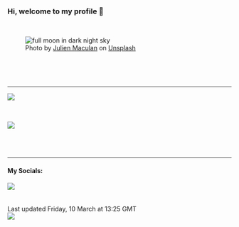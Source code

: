 <h3>Hi, welcome to my profile 👋</h3>

<br />
<figure>
  <img
    src="https://images.unsplash.com/photo-1617071671952-9ac0a64972eb?crop=entropy&cs=tinysrgb&fit=max&fm=jpg&ixid=MnwyNzQ3MDB8MHwxfHJhbmRvbXx8fHx8fHx8fDE2Nzg0NTEyNDM&ixlib=rb-4.0.3&q=80&w=1080&auto=format"
    alt="full moon in dark night sky" 
  />
  <figcaption>Photo by <a
    href="https://unsplash.com/@maculan?utm_source=Profile%20readme&utm_medium=referral">Julien Maculan</a> on <a
    href="https://unsplash.com/?utm_source=Profile%20readme&utm_medium=referral">Unsplash</a></figcaption>
</figure>




  <br /><br /><br />

<hr />
<img
  src="https://github-readme-stats.vercel.app/api?username=shanelucy&show_icons=true&theme=calm"
/>
<br /><br /><br />

<img 
  src="https://github-readme-stats.vercel.app/api/top-langs/?username=shanelucy&theme=calm"
/>
<br /><br /><br /><br />
<hr />
<h4>My Socials:</h4>
<a href="https://uk.linkedin.com/in/shane-lucy-4735b616a">
  <img
    src="https://img.shields.io/badge/linkedin%20-%230077B5.svg?&style=for-the-badge&logo=linkedin&logoColor=white"
  />
</a>
<br /><br /><br />
Last updated Friday, 10 March at 13:25 GMT
<br />
<img
  src="https://github.com/ShaneLucy/ShaneLucy/workflows/README%20build/badge.svg"
/>
